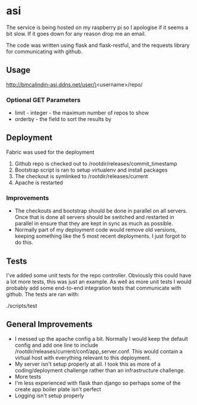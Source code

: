 # asi

The service is being hosted on my raspberry pi so I apologise if it seems a bit slow. If it goes down for any reason drop me an email.

The code was written using flask and flask-restful, and the requests library for communicating with github. 

## Usage
http://bmcalindin-asi.ddns.net/user/\<username\>/repo/

### Optional GET Parameters
* limit - integer - the maximum number of repos to show
* orderby - the field to sort the results by

## Deployment
Fabric was used for the deployment

1. Github repo is checked out to /rootdir/releases/commit_timestamp
2. Bootstrap script is ran to setup virtualenv and install packages
3. The checkout is symlinked to /rootdir/releases/current
4. Apache is restarted

### Improvements

* The checkouts and bootstrap should be done in parallel on all servers. Once that is done all servers should be switched and restarted in parallel in ensure that they are kept in sync as much as possible.
* Normally part of my deployment code would remove old versions, keeping something like the 5 most recent deployments. I just forgot to do this.

## Tests

I've added some unit tests for the repo controller. Obviously this could have a lot more tests, this was just an example. As well as more unit tests I
would probably add some end-to-end integration tests that communicate with github. The tests are ran with:

./scripts/test

## General Improvements

* I messed up the apache config a bit. Normally I would keep the default config and add one line to include /rootdir/releases/current/conf/app_server.conf. This would contain a virtual host with everything relevant to this deployment.
* My server isn't setup properly at all. I took this as more of a coding/deployment challenge rather than an infrastructure challenge.
* More tests
* I'm less experienced with flask than django so perhaps some of the create app boiler plate isn't perfect
* Logging isn't setup properly
